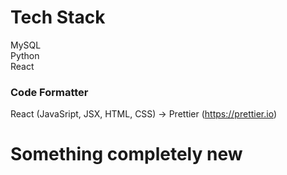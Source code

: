 # Tech Stack

MySQL  
Python  
React

### Code Formatter

React (JavaSript, JSX, HTML, CSS) -> Prettier (https://prettier.io)

# Something completely new
